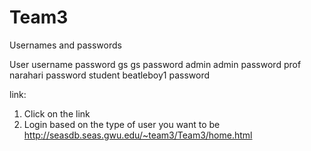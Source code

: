 # Team3


Usernames and passwords

User     username    password
gs       gs          password
admin    admin       password
prof     narahari    password
student  beatleboy1  password 

link: 
1. Click on the link
2. Login based on the type of user you want to be
http://seasdb.seas.gwu.edu/~team3/Team3/home.html

